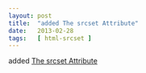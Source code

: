 ```yaml
---
layout: post
title:  "added The srcset Attribute"
date:   2013-02-28
tags:   [ html-srcset ]
---
```


added [The srcset Attribute](/spec/html-srcset)

